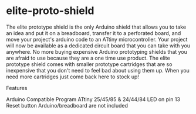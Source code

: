 elite-proto-shield
==================
The elite prototype shield is the only Arduino shield that allows you to take an idea and put it on a breadboard, transfer it to a perforated board, and move your project's arduino code to an ATtiny microcontroller. Your project will now be available as a dedicated circuit board that you can take with you anywhere. No more buying expensive Arduino prototyping shields that you are afraid to use because they are a one time use product. The elite prototype shield comes with smaller prototype cartridges that are so inexpensive that you don't need to feel bad about using them up. When you need more cartridges just come back here to stock up!

Features

Arduino Compatible
Program ATtiny 25/45/85 & 24/44/84
LED on pin 13
Reset button
Arduino/breadboard are not included
